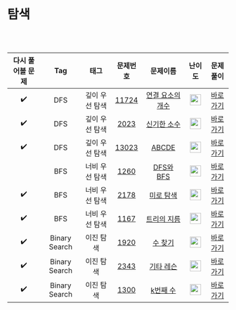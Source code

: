 # 탐색

<br><br>

| 다시 풀어볼 문제 | Tag                          | 태그                | 문제번호    | 문제이름    | 난이도    | 문제풀이    |
| :------:  | :--------------------------: | :-----------------: | :------:  | :------:  |  :------:  | :------:  |
| :heavy_check_mark: | DFS | 깊이 우선 탐색 | <a href="https://www.acmicpc.net/problem/11724">11724</a> | <a href="https://www.acmicpc.net/problem/11724">연결 요소의 개수</a> | <img height="25px" width="25px" src="https://static.solved.ac/tier_small/9.svg"/> | [바로가기](./DFS/11724-연결%20요소의%20개수%20구하기.py) |
| :heavy_check_mark: | DFS | 깊이 우선 탐색 | <a href="https://www.acmicpc.net/problem/2023">2023</a> | <a href="https://www.acmicpc.net/problem/2023">신기한 소수</a> | <img height="25px" width="25px" src="https://static.solved.ac/tier_small/11.svg"/> | [바로가기](./DFS/2023-신기한%20소수.py) |
| :heavy_check_mark: | DFS | 깊이 우선 탐색 | <a href="https://www.acmicpc.net/problem/13023">13023</a> | <a href="https://www.acmicpc.net/problem/13023">ABCDE</a> | <img height="25px" width="25px" src="https://static.solved.ac/tier_small/11.svg"/> | [바로가기](./DFS/13023-ABCDE.py) |
|  | BFS | 너비 우선 탐색 | <a href="https://www.acmicpc.net/problem/1260">1260</a> | <a href="https://www.acmicpc.net/problem/1260">DFS와 BFS</a> | <img height="25px" width="25px" src="https://static.solved.ac/tier_small/9.svg"/> | [바로가기](./BFS/1260-DFS와%20BFS.py) |
| :heavy_check_mark: | BFS | 너비 우선 탐색 | <a href="https://www.acmicpc.net/problem/2178">2178</a> | <a href="https://www.acmicpc.net/problem/2178">미로 탐색</a> | <img height="25px" width="25px" src="https://static.solved.ac/tier_small/10.svg"/> | [바로가기](./BFS/2178-미로%20탐색.py) |
| :heavy_check_mark: | BFS | 너비 우선 탐색 | <a href="https://www.acmicpc.net/problem/1167">1167</a> | <a href="https://www.acmicpc.net/problem/1167">트리의 지름</a> | <img height="25px" width="25px" src="https://static.solved.ac/tier_small/14.svg"/> | [바로가기](./BFS/1167-트리의%20지름.py) |
| :heavy_check_mark: | Binary Search | 이진 탐색 | <a href="https://www.acmicpc.net/problem/1920">1920</a> | <a href="https://www.acmicpc.net/problem/1920">수 찾기</a> | <img height="25px" width="25px" src="https://static.solved.ac/tier_small/7.svg"/> | [바로가기](./이진%20탐색/1920-수%20찾기.py) |
| :heavy_check_mark: | Binary Search | 이진 탐색 | <a href="https://www.acmicpc.net/problem/2343">2343</a> | <a href="https://www.acmicpc.net/problem/2343">기타 레슨</a> | <img height="25px" width="25px" src="https://static.solved.ac/tier_small/10.svg"/> | [바로가기](./이진%20탐색/2343-기타%20레슨.py) |
| :heavy_check_mark: | Binary Search | 이진 탐색 | <a href="https://www.acmicpc.net/problem/1300">1300</a> | <a href="https://www.acmicpc.net/problem/1300">k번째 수</a> | <img height="25px" width="25px" src="https://static.solved.ac/tier_small/14.svg"/> | [바로가기](./이진%20탐색/1300-k번째%20수.py) |